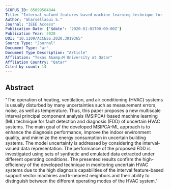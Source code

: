 ```yaml
---
SCOPUS_ID: 85099584844
Title: "Interval-valued features based machine learning technique for fault detection and diagnosis of uncertain HVAC systems"
Author: "Gharsellaoui S."
Journal: "IEEE Access"
Publication Date: {'$date': '2020-01-01T00:00:00Z'}
Publication Year: 2020
DOI: "10.1109/ACCESS.2020.3019365"
Source Type: "Journal"
Document Type: "ar"
Document Type Description: "Article"
Affliation: "Texas A&amp;M University at Qatar"
Affliation Country: "Qatar"
Cited by count: 14
---
```


## Abstract
"The operation of heating, ventilation, and air conditioning (HVAC) systems is usually disturbed by many uncertainties such as measurement errors, noise, as well as temperature. Thus, this paper proposes a new multiscale interval principal component analysis (MSIPCA)-based machine learning (ML) technique for fault detection and diagnosis (FDD) of uncertain HVAC systems. The main goal of the developed MSIPCA-ML approach is to enhance the diagnosis performance, improve the indoor environment quality, and minimize the energy consumption in uncertain building systems. The model uncertainty is addressed by considering the interval-valued data representation. The performance of the proposed FDD is investigated using sets of synthetic and emulated data extracted under different operating conditions. The presented results confirm the high-efficiency of the developed technique in monitoring uncertain HVAC systems due to the high diagnosis capabilities of the interval feature-based support vector machines and k-nearest neighbors and their ability to distinguish between the different operating modes of the HVAC system."
